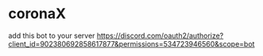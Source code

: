 # coronaX

add this bot to your server
https://discord.com/oauth2/authorize?client_id=902380692858617877&permissions=534723946560&scope=bot